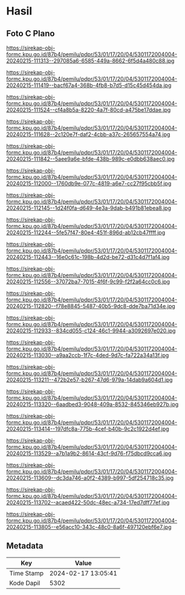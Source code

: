 # Hasil

## Foto C Plano

https://sirekap-obj-formc.kpu.go.id/87b4/pemilu/pdpr/53/01/17/20/04/5301172004004-20240215-111313--297085a6-6585-449a-8662-6f5d4a480c88.jpg

https://sirekap-obj-formc.kpu.go.id/87b4/pemilu/pdpr/53/01/17/20/04/5301172004004-20240215-111419--bacf67a4-368b-4fb8-b7d5-d15c45d454da.jpg

https://sirekap-obj-formc.kpu.go.id/87b4/pemilu/pdpr/53/01/17/20/04/5301172004004-20240215-111524--cf4a8b5a-8220-4a7f-80cd-a475be17ddae.jpg

https://sirekap-obj-formc.kpu.go.id/87b4/pemilu/pdpr/53/01/17/20/04/5301172004004-20240215-111628--2c120e7f-daf2-4cbb-a37c-265657554a74.jpg

https://sirekap-obj-formc.kpu.go.id/87b4/pemilu/pdpr/53/01/17/20/04/5301172004004-20240215-111842--5aee9a6e-bfde-438b-989c-e0dbb638aec0.jpg

https://sirekap-obj-formc.kpu.go.id/87b4/pemilu/pdpr/53/01/17/20/04/5301172004004-20240215-112000--1760db9e-077c-4819-a6e7-cc27f95cbb5f.jpg

https://sirekap-obj-formc.kpu.go.id/87b4/pemilu/pdpr/53/01/17/20/04/5301172004004-20240215-112145--1d24f0fa-d649-4e3a-9dab-b491b81ebea8.jpg

https://sirekap-obj-formc.kpu.go.id/87b4/pemilu/pdpr/53/01/17/20/04/5301172004004-20240215-112244--5fe57f47-80e4-451f-896d-ab12cb47ffff.jpg

https://sirekap-obj-formc.kpu.go.id/87b4/pemilu/pdpr/53/01/17/20/04/5301172004004-20240215-112443--16e0c61c-198b-4d2d-be72-d31c4d7f1af4.jpg

https://sirekap-obj-formc.kpu.go.id/87b4/pemilu/pdpr/53/01/17/20/04/5301172004004-20240215-112556--37072ba7-7015-4f6f-9c99-f2f2a64cc0c6.jpg

https://sirekap-obj-formc.kpu.go.id/87b4/pemilu/pdpr/53/01/17/20/04/5301172004004-20240215-112820--f78e8845-5487-40b5-9dc8-dde7ba71d34e.jpg

https://sirekap-obj-formc.kpu.go.id/87b4/pemilu/pdpr/53/01/17/20/04/5301172004004-20240215-112933--834cd055-c124-46c1-9944-a3092697e020.jpg

https://sirekap-obj-formc.kpu.go.id/87b4/pemilu/pdpr/53/01/17/20/04/5301172004004-20240215-113030--a9aa2ccb-1f7c-4ded-9d7c-fa722a34a13f.jpg

https://sirekap-obj-formc.kpu.go.id/87b4/pemilu/pdpr/53/01/17/20/04/5301172004004-20240215-113211--472b2e57-b267-47d6-979a-14dab9a604d1.jpg

https://sirekap-obj-formc.kpu.go.id/87b4/pemilu/pdpr/53/01/17/20/04/5301172004004-20240215-113320--6aadbed3-9048-409a-8532-845346eb927b.jpg

https://sirekap-obj-formc.kpu.go.id/87b4/pemilu/pdpr/53/01/17/20/04/5301172004004-20240215-113414--197dfc8a-775b-4cef-b40b-9c2c1922d4ef.jpg

https://sirekap-obj-formc.kpu.go.id/87b4/pemilu/pdpr/53/01/17/20/04/5301172004004-20240215-113529--a7b1a9b2-8614-43cf-9d76-f75dbcd9cca6.jpg

https://sirekap-obj-formc.kpu.go.id/87b4/pemilu/pdpr/53/01/17/20/04/5301172004004-20240215-113609--dc3da746-a0f2-4389-b997-5df254718c35.jpg

https://sirekap-obj-formc.kpu.go.id/87b4/pemilu/pdpr/53/01/17/20/04/5301172004004-20240215-113702--acaed422-50dc-48ec-a734-17ed7dff77ef.jpg

https://sirekap-obj-formc.kpu.go.id/87b4/pemilu/pdpr/53/01/17/20/04/5301172004004-20240215-113805--e56acc10-343c-48c0-8a6f-497120ebf6e7.jpg


## Metadata

| Key        | Value               |
| ---------- | ------------------- |
| Time Stamp | 2024-02-17 13:05:41 |
| Kode Dapil | 5302                |



